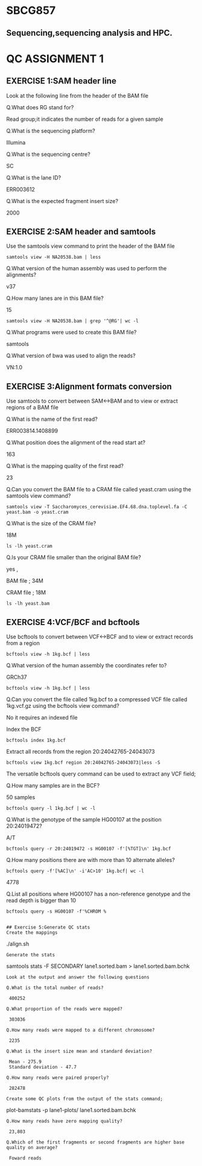 # SBCG857
## Sequencing,sequencing analysis and HPC.

# QC ASSIGNMENT 1

## EXERCISE 1:SAM header line
Look at the following line from the header of the BAM file

Q.What does RG stand for?

 Read group;it indicates the number of reads for a given sample

Q.What is the sequencing platform?

 Illumina

Q.What is the sequencing centre?

 SC

Q.What is the lane ID?

 ERR003612

Q.What is the expected fragment insert size?

 2000

## EXERCISE 2:SAM header and samtools
Use the samtools view command to print the header of the BAM file

```
samtools view -H NA20538.bam | less
```

Q.What version of the human assembly was used to perform the alignments? 
 
 v37  

Q.How many lanes are in this BAM file? 

 15

```
samtools view -H NA20538.bam | grep '^@RG'| wc -l
```
Q.What programs were used to create this BAM file?

 samtools	

Q.What version of bwa was used to align the reads?

 VN:1.0 


## EXERCISE 3:Alignment formats conversion
Use samtools to convert between SAM<->BAM and to view or extract regions of a BAM file

Q.What is the name of the first read? 

 ERR003814.1408899 

Q.What position does the alignment of the read start at?

 163
 
Q.What is the mapping quality of the first read?

 23 

Q.Can you convert the BAM file to a CRAM file called yeast.cram using the samtools view command?

```
samtools view -T Saccharomyces_cerevisiae.EF4.68.dna.toplevel.fa -C yeast.bam -o yeast.cram
```
Q.What is the size of the CRAM file?

18M

```
ls -lh yeast.cram 
```
Q.Is your CRAM file smaller than the original BAM file?

 yes ,

 BAM file ; 34M

 CRAM file ; 18M
 
```
ls -lh yeast.bam
```

## EXERCISE 4:VCF/BCF and bcftools
Use bcftools to convert between VCF<->BCF and to view or extract records from a region

```
bcftools view -h 1kg.bcf | less
```
Q.What version of the human assembly the coordinates refer to?

GRCh37

```
bcftools view -h 1kg.bcf | less
```

Q.Can you convert the file called 1kg.bcf to a compressed VCF file called 1kg.vcf.gz using the bcftools view command?

 No it requires an indexed file

Index the BCF

```
bcftools index 1kg.bcf
```

Extract all records from the region 20:24042765-24043073

```
bcftools view 1kg.bcf region 20:24042765-24043073|less -S
```

The versatile bcftools query command can be used to extract any VCF field;

Q.How many samples are in the BCF?

 50 samples
 
```
bcftools query -l 1kg.bcf | wc -l
```

Q.What is the genotype of the sample HG00107 at the position 20:24019472?

 A/T

```
bcftools query -r 20:24019472 -s HG00107 -f'[%TGT]\n' 1kg.bcf
```

Q.How many positions there are with more than 10 alternate alleles?

```
bcftools query -f'[%AC]\n' -i'AC>10' 1kg.bcf| wc -l
```
4778

Q.List all positions where HG00107 has a non-reference genotype and the read depth is bigger than 10

```
bcftools query -s HG00107 -f'%CHROM %


## Exercise 5:Generate QC stats
Create the mappings

```
./align.sh
```
Generate the stats

```
samtools stats -F SECONDARY lane1.sorted.bam > lane1.sorted.bam.bchk
```
Look at the output and answer the following questions

Q.What is the total number of reads?

 400252

Q.What proportion of the reads were mapped?

 303036

Q.How many reads were mapped to a different chromosome?
 
 2235
 
Q.What is the insert size mean and standard deviation?

 Mean - 275.9
 Standard deviation - 47.7
 
Q.How many reads were paired properly?
 
 282478
 
Create some QC plots from the output of the stats command;

```
plot-bamstats -p lane1-plots/ lane1.sorted.bam.bchk
```
Q.How many reads have zero mapping quality?

 23,803

Q.Which of the first fragments or second fragments are higher base quality on average?
 
 Foward reads

 


